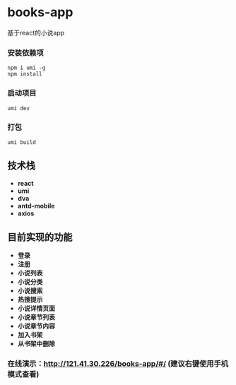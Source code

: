 # books-app
基于react的小说app

### 安装依赖项
```
npm i umi -g
npm install
```

### 启动项目
```
umi dev
```

### 打包
```
umi build
```

## 技术栈
- **react**
- **umi**
- **dva**
- **antd-mobile**
- **axios**

## 目前实现的功能

- **登录**
- **注册**
- **小说列表**
- **小说分类**
- **小说搜索**
- **热搜提示**
- **小说详情页面**
- **小说章节列表**
- **小说章节内容**
- **加入书架**
- **从书架中删除**

### 在线演示：http://121.41.30.226/books-app/#/  (建议右键使用手机模式查看)
